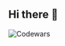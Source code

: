 ## Hi there 👋

<!--
**Salika155/Salika155** is a ✨ _special_ ✨ repository because its `README.md` (this file) appears on your GitHub profile.

"Far from a 'null', yet farther still from 'new'.
One has but to face the spiral of 'All', a loop as infinite as it is finite, by which the code compiles—a facade as 'sincere' as it is 'debugged'.
If one is to 'refactor', one must first 'commit'.
Yet the 'merge' must be done with caution, for the 'exceptions' one may not stand to 'catch'."

Here are some ideas to get you started:

- 🔭 I’m currently working on ...
- 🌱 I’m currently learning ...
- 👯 I’m looking to collaborate on ...
- 🤔 I’m looking for help with ...
- 💬 Ask me about ...
- 📫 How to reach me: ...
- 😄 Pronouns: ...
- ⚡ Fun fact: ...
-->
![Codewars](https://github.r2v.ch/codewars?user=Salika155&stroke=%23BB432C)
